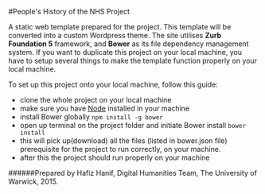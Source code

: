 #People's History of the NHS Project

A static web template prepared for the project. This template will be converted into a custom Wordpress theme. The site utilises **Zurb Foundation 5** framework, and **Bower** as its file dependency management system. If you want to duplicate this project on your local machine, you have to setup several things to make the template function properly on your local machine.

To set up this project onto your local machine, follow this guide:
* clone the whole project on your local machine
* make sure you have [Node](https://nodejs.org/en/) installed in your machine
* install Bower globally 
`npm install -g bower`
* open up terminal on the project folder and initiate Bower install
`bower install`
* this will pick up(download) all the files (listed in bower.json file) prerequisite for the project to run correctly, on your machine.
* after this the project should run properly on your machine

######Prepared by Hafiz Hanif, Digital Humanities Team, The University of Warwick, 2015.
